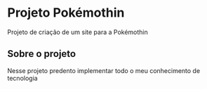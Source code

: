 # Projeto Pokémothin
 Projeto de criação de um site para a Pokémothin
 
 ## Sobre o projeto
  Nesse projeto predento implementar todo o meu conhecimento de tecnologia
